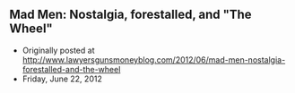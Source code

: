 ## Mad Men: Nostalgia, forestalled, and "The Wheel"

 * Originally posted at http://www.lawyersgunsmoneyblog.com/2012/06/mad-men-nostalgia-forestalled-and-the-wheel
 * Friday, June 22, 2012

 